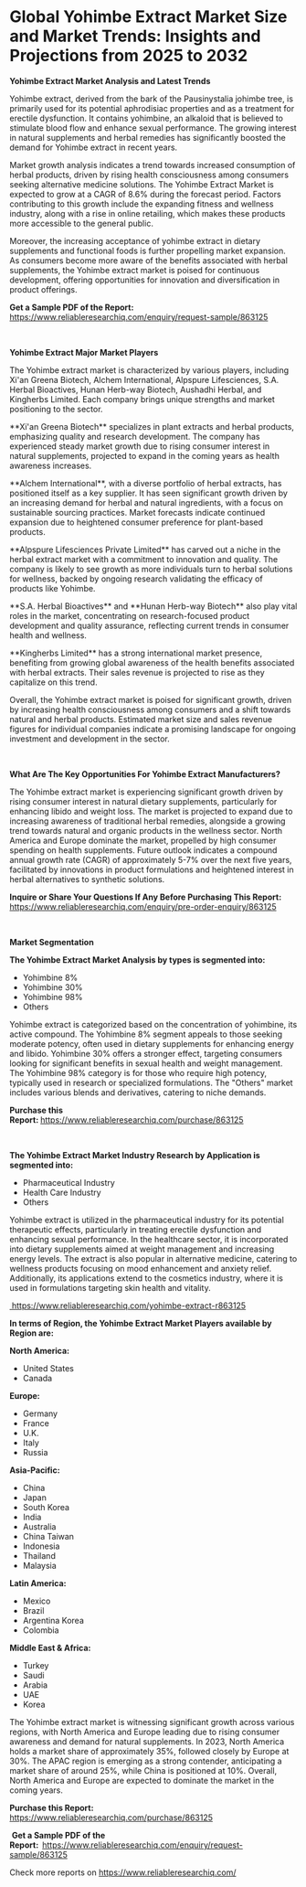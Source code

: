 <p><h1>Global Yohimbe Extract Market Size and Market Trends: Insights and Projections from 2025 to 2032</h1></p><p><strong>Yohimbe Extract Market Analysis and Latest Trends</strong></p>
<p><p>Yohimbe extract, derived from the bark of the Pausinystalia johimbe tree, is primarily used for its potential aphrodisiac properties and as a treatment for erectile dysfunction. It contains yohimbine, an alkaloid that is believed to stimulate blood flow and enhance sexual performance. The growing interest in natural supplements and herbal remedies has significantly boosted the demand for Yohimbe extract in recent years.</p><p>Market growth analysis indicates a trend towards increased consumption of herbal products, driven by rising health consciousness among consumers seeking alternative medicine solutions. The Yohimbe Extract Market is expected to grow at a CAGR of 8.6% during the forecast period. Factors contributing to this growth include the expanding fitness and wellness industry, along with a rise in online retailing, which makes these products more accessible to the general public.</p><p>Moreover, the increasing acceptance of yohimbe extract in dietary supplements and functional foods is further propelling market expansion. As consumers become more aware of the benefits associated with herbal supplements, the Yohimbe extract market is poised for continuous development, offering opportunities for innovation and diversification in product offerings.</p></p>
<p><strong>Get a Sample PDF of the Report:&nbsp;</strong> <a href="https://www.reliableresearchiq.com/enquiry/request-sample/863125?utm_campaign=1082&utm_medium=2&utm_source=Github&utm_content=ia&utm_term=30012025&utm_id=yohimbe-extract">https://www.reliableresearchiq.com/enquiry/request-sample/863125</a></p>
<p>&nbsp;</p>
<p><strong>Yohimbe Extract Major Market Players</strong></p>
<p><p>The Yohimbe extract market is characterized by various players, including Xi'an Greena Biotech, Alchem International, Alpspure Lifesciences, S.A. Herbal Bioactives, Hunan Herb-way Biotech, Aushadhi Herbal, and Kingherbs Limited. Each company brings unique strengths and market positioning to the sector.</p><p>**Xi'an Greena Biotech** specializes in plant extracts and herbal products, emphasizing quality and research development. The company has experienced steady market growth due to rising consumer interest in natural supplements, projected to expand in the coming years as health awareness increases.</p><p>**Alchem International**, with a diverse portfolio of herbal extracts, has positioned itself as a key supplier. It has seen significant growth driven by an increasing demand for herbal and natural ingredients, with a focus on sustainable sourcing practices. Market forecasts indicate continued expansion due to heightened consumer preference for plant-based products.</p><p>**Alpspure Lifesciences Private Limited** has carved out a niche in the herbal extract market with a commitment to innovation and quality. The company is likely to see growth as more individuals turn to herbal solutions for wellness, backed by ongoing research validating the efficacy of products like Yohimbe.</p><p>**S.A. Herbal Bioactives** and **Hunan Herb-way Biotech** also play vital roles in the market, concentrating on research-focused product development and quality assurance, reflecting current trends in consumer health and wellness.</p><p>**Kingherbs Limited** has a strong international market presence, benefiting from growing global awareness of the health benefits associated with herbal extracts. Their sales revenue is projected to rise as they capitalize on this trend.</p><p>Overall, the Yohimbe extract market is poised for significant growth, driven by increasing health consciousness among consumers and a shift towards natural and herbal products. Estimated market size and sales revenue figures for individual companies indicate a promising landscape for ongoing investment and development in the sector.</p></p>
<p>&nbsp;</p>
<p><strong>What Are The Key Opportunities For Yohimbe Extract Manufacturers?</strong></p>
<p><p>The Yohimbe extract market is experiencing significant growth driven by rising consumer interest in natural dietary supplements, particularly for enhancing libido and weight loss. The market is projected to expand due to increasing awareness of traditional herbal remedies, alongside a growing trend towards natural and organic products in the wellness sector. North America and Europe dominate the market, propelled by high consumer spending on health supplements. Future outlook indicates a compound annual growth rate (CAGR) of approximately 5-7% over the next five years, facilitated by innovations in product formulations and heightened interest in herbal alternatives to synthetic solutions.</p></p>
<p><strong>Inquire or Share Your Questions If Any Before Purchasing This Report:</strong> <a href="https://www.reliableresearchiq.com/enquiry/pre-order-enquiry/863125?utm_campaign=1082&utm_medium=2&utm_source=Github&utm_content=ia&utm_term=30012025&utm_id=yohimbe-extract">https://www.reliableresearchiq.com/enquiry/pre-order-enquiry/863125</a></p>
<p>&nbsp;</p>
<p><strong>Market Segmentation</strong></p>
<p><strong>The Yohimbe Extract Market Analysis by types is segmented into:</strong></p>
<p><ul><li>Yohimbine 8%</li><li>Yohimbine 30%</li><li>Yohimbine 98%</li><li>Others</li></ul></p>
<p><p>Yohimbe extract is categorized based on the concentration of yohimbine, its active compound. The Yohimbine 8% segment appeals to those seeking moderate potency, often used in dietary supplements for enhancing energy and libido. Yohimbine 30% offers a stronger effect, targeting consumers looking for significant benefits in sexual health and weight management. The Yohimbine 98% category is for those who require high potency, typically used in research or specialized formulations. The "Others" market includes various blends and derivatives, catering to niche demands.</p></p>
<p><strong>Purchase this Report:&nbsp;</strong><a href="https://www.reliableresearchiq.com/purchase/863125?utm_campaign=1082&utm_medium=2&utm_source=Github&utm_content=ia&utm_term=30012025&utm_id=yohimbe-extract">https://www.reliableresearchiq.com/purchase/863125</a></p>
<p>&nbsp;</p>
<p><strong>The Yohimbe Extract Market Industry Research by Application is segmented into:</strong></p>
<p><ul><li>Pharmaceutical Industry</li><li>Health Care Industry</li><li>Others</li></ul></p>
<p><p>Yohimbe extract is utilized in the pharmaceutical industry for its potential therapeutic effects, particularly in treating erectile dysfunction and enhancing sexual performance. In the healthcare sector, it is incorporated into dietary supplements aimed at weight management and increasing energy levels. The extract is also popular in alternative medicine, catering to wellness products focusing on mood enhancement and anxiety relief. Additionally, its applications extend to the cosmetics industry, where it is used in formulations targeting skin health and vitality.</p></p>
<p><a href="https://www.reliableresearchiq.com/yohimbe-extract-r863125?utm_campaign=1082&utm_medium=2&utm_source=Github&utm_content=ia&utm_term=30012025&utm_id=yohimbe-extract">&nbsp;https://www.reliableresearchiq.com/yohimbe-extract-r863125</a></p>
<p><strong>In terms of Region, the Yohimbe Extract Market Players available by Region are:</strong></p>
<p>
    <p> <strong> North America: </strong>
        <ul>
            <li>United States</li>
            <li>Canada</li>
        </ul>
        </p> 
    <p> <strong> Europe: </strong>
        <ul>
            <li>Germany</li>
            <li>France</li>
            <li>U.K.</li>
            <li>Italy</li>
            <li>Russia</li>
        </ul>
        </p> 
    <p> <strong> Asia-Pacific: </strong>
        <ul>
            <li>China</li>
            <li>Japan</li>
            <li>South Korea</li>
            <li>India</li>
            <li>Australia</li>
            <li>China Taiwan</li>
            <li>Indonesia</li>
            <li>Thailand</li>
            <li>Malaysia</li>
        </ul>
        </p> 
    <p> <strong> Latin America: </strong>
        <ul>
            <li>Mexico</li>
            <li>Brazil</li>
            <li>Argentina Korea</li>
            <li>Colombia</li>
        </ul>
        </p> 
    <p> <strong> Middle East & Africa: </strong>
        <ul>
            <li>Turkey</li>
            <li>Saudi</li>
            <li>Arabia</li>
            <li>UAE</li>
            <li>Korea</li>
        </ul>
    </p>
    </p>
<p><p>The Yohimbe extract market is witnessing significant growth across various regions, with North America and Europe leading due to rising consumer awareness and demand for natural supplements. In 2023, North America holds a market share of approximately 35%, followed closely by Europe at 30%. The APAC region is emerging as a strong contender, anticipating a market share of around 25%, while China is positioned at 10%. Overall, North America and Europe are expected to dominate the market in the coming years.</p></p>
<p><strong>Purchase this Report: </strong><a href="https://www.reliableresearchiq.com/purchase/863125?utm_campaign=1082&utm_medium=2&utm_source=Github&utm_content=ia&utm_term=30012025&utm_id=yohimbe-extract">https://www.reliableresearchiq.com/purchase/863125</a></p>
<p>&nbsp;<strong>Get a Sample PDF of the Report:&nbsp;&nbsp;</strong><a href="https://www.reliableresearchiq.com/enquiry/request-sample/863125?utm_campaign=1082&utm_medium=2&utm_source=Github&utm_content=ia&utm_term=30012025&utm_id=yohimbe-extract">https://www.reliableresearchiq.com/enquiry/request-sample/863125</a></p>
<p><strong></strong></p>
<p>Check more reports on <a href="https://www.reliableresearchiq.com/?utm_campaign=1082&utm_medium=2&utm_source=Github&utm_content=ia&utm_term=30012025&utm_id=yohimbe-extract">https://www.reliableresearchiq.com/</a></p>